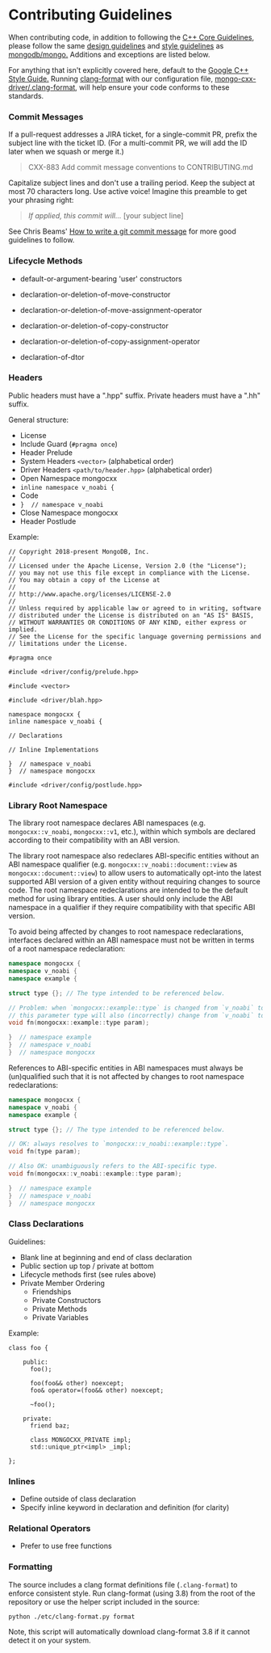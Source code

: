 # Contributing Guidelines

When contributing code, in addition to following the [C++ Core Guidelines](https://github.com/isocpp/CppCoreGuidelines), please follow the same
[design guidelines](https://github.com/mongodb/mongo/wiki/Server-Design-Guidelines)
and [style guidelines](https://github.com/mongodb/mongo/wiki/Style-Guidelines)
as [mongodb/mongo.](https://github.com/mongodb/mongo) Additions and exceptions are listed
below.

For anything that isn't explicitly covered here, default to the
[Google C++ Style Guide.](https://google.github.io/styleguide/cppguide.html#Scoping)
Running [clang-format](https://clang.llvm.org/docs/ClangFormat.html) with our
configuration file,
[mongo-cxx-driver/.clang-format](https://github.com/mongodb/mongo-cxx-driver/blob/master/.clang-format),
will help ensure your code conforms to these standards.

### Commit Messages

If a pull-request addresses a JIRA ticket, for a single-commit PR, prefix
the subject line with the ticket ID. (For a multi-commit PR, we will add
the ID later when we squash or merge it.)

> CXX-883 Add commit message conventions to CONTRIBUTING.md

Capitalize subject lines and don't use a trailing period. Keep the subject
at most 70 characters long. Use active voice! Imagine this preamble to get
your phrasing right:

> _If applied, this commit will..._ [your subject line]

See Chris Beams'
[How to write a git commit message](http://chris.beams.io/posts/git-commit/)
for more good guidelines to follow.

### Lifecycle Methods

- default-or-argument-bearing 'user' constructors

- declaration-or-deletion-of-move-constructor
- declaration-or-deletion-of-move-assignment-operator

- declaration-or-deletion-of-copy-constructor
- declaration-or-deletion-of-copy-assignment-operator

- declaration-of-dtor

### Headers

Public headers must have a ".hpp" suffix. Private headers must have a ".hh"
suffix.

General structure:

- License
- Include Guard (`#pragma once`)
- Header Prelude
- System Headers `<vector>` (alphabetical order)
- Driver Headers `<path/to/header.hpp>` (alphabetical order)
- Open Namespace mongocxx
- `inline namespace v_noabi {`
- Code
- `}  // namespace v_noabi`
- Close Namespace mongocxx
- Header Postlude

Example:

```{.cpp}
// Copyright 2018-present MongoDB, Inc.
//
// Licensed under the Apache License, Version 2.0 (the "License");
// you may not use this file except in compliance with the License.
// You may obtain a copy of the License at
//
// http://www.apache.org/licenses/LICENSE-2.0
//
// Unless required by applicable law or agreed to in writing, software
// distributed under the License is distributed on an "AS IS" BASIS,
// WITHOUT WARRANTIES OR CONDITIONS OF ANY KIND, either express or implied.
// See the License for the specific language governing permissions and
// limitations under the License.

#pragma once

#include <driver/config/prelude.hpp>

#include <vector>

#include <driver/blah.hpp>

namespace mongocxx {
inline namespace v_noabi {

// Declarations

// Inline Implementations

}  // namespace v_noabi
}  // namespace mongocxx

#include <driver/config/postlude.hpp>
```

### Library Root Namespace

The library root namespace declares ABI namespaces (e.g. `mongocxx::v_noabi`, `mongocxx::v1`, etc.), within which symbols are declared according to their compatibility with an ABI version.

The library root namespace also redeclares ABI-specific entities without an ABI namespace qualifier (e.g. `mongocxx::v_noabi::document::view` as `mongocxx::document::view`) to allow users to automatically opt-into the latest supported ABI version of a given entity without requiring changes to source code. The root namespace redeclarations are intended to be the default method for using library entities. A user should only include the ABI namespace in a qualifier if they require compatibility with that specific ABI version.

To avoid being affected by changes to root namespace redeclarations, interfaces declared within an ABI namespace must not be written in terms of a root namespace redeclaration:

```cpp
namespace mongocxx {
namespace v_noabi {
namespace example {

struct type {}; // The type intended to be referenced below.

// Problem: when `mongocxx::example::type` is changed from `v_noabi` to `v1`,
// this parameter type will also (incorrectly) change from `v_noabi` to `v1`.
void fn(mongocxx::example::type param);

}  // namespace example
}  // namespace v_noabi
}  // namespace mongocxx
```

References to ABI-specific entities in ABI namespaces must always be (un)qualified such that it is not affected by changes to root namespace redeclarations:

```cpp
namespace mongocxx {
namespace v_noabi {
namespace example {

struct type {}; // The type intended to be referenced below.

// OK: always resolves to `mongocxx::v_noabi::example::type`.
void fn(type param);

// Also OK: unambiguously refers to the ABI-specific type.
void fn(mongocxx::v_noabi::example::type param);

}  // namespace example
}  // namespace v_noabi
}  // namespace mongocxx
```

### Class Declarations

Guidelines:

- Blank line at beginning and end of class declaration
- Public section up top / private at bottom
- Lifecycle methods first (see rules above)
- Private Member Ordering
  - Friendships
  - Private Constructors
  - Private Methods
  - Private Variables

Example:

```{.cpp}
class foo {

    public:
      foo();

      foo(foo&& other) noexcept;
      foo& operator=(foo&& other) noexcept;

      ~foo();

    private:
      friend baz;

      class MONGOCXX_PRIVATE impl;
      std::unique_ptr<impl> _impl;

};
```

### Inlines

- Define outside of class declaration
- Specify inline keyword in declaration and definition (for clarity)

### Relational Operators

- Prefer to use free functions

### Formatting

The source includes a clang format definitions file (`.clang-format`) to enforce consistent style. Run clang-format (using 3.8) from the root of the repository or use the helper script included in the source:

```
python ./etc/clang-format.py format
```

Note, this script will automatically download clang-format 3.8 if it cannot detect it on your system.
